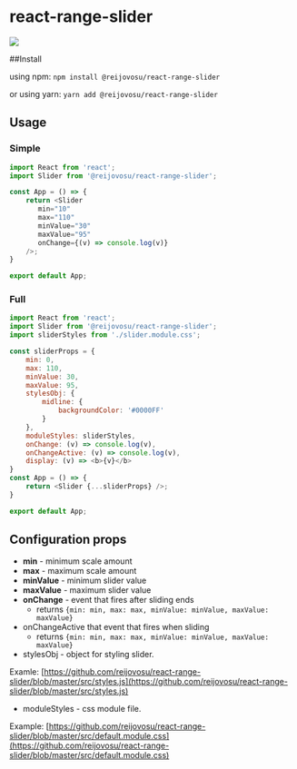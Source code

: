# react-range-slider

![](https://user-images.githubusercontent.com/378124/87159763-89d76b00-c2ca-11ea-8435-8817a321ff0c.png)

##Install

using npm: 
`npm install @reijovosu/react-range-slider`

or using yarn:
`yarn add @reijovosu/react-range-slider`

## Usage

### Simple

```javascript
import React from 'react';
import Slider from '@reijovosu/react-range-slider';

const App = () => {
    return <Slider
       min="10"
       max="110"
       minValue="30"
       maxValue="95"
       onChange={(v) => console.log(v)}
    />;
}

export default App;
```

### Full

```javascript
import React from 'react';
import Slider from '@reijovosu/react-range-slider';
import sliderStyles from './slider.module.css';

const sliderProps = {
    min: 0,
    max: 110,
    minValue: 30,
    maxValue: 95,
    stylesObj: {
        midline: {
            backgroundColor: '#0000FF'
        }
    },
    moduleStyles: sliderStyles,
    onChange: (v) => console.log(v),
    onChangeActive: (v) => console.log(v),
    display: (v) => <b>{v}</b>
}
const App = () => {
    return <Slider {...sliderProps} />;
}

export default App;
```

## Configuration props

- **min** - minimum scale amount
- **max** - maximum scale amount
- **minValue** - minimum slider value
- **maxValue** - maximum slider value
- **onChange** - event that fires after sliding ends
	- returns `{min: min, max: max, minValue: minValue, maxValue: maxValue}`
- onChangeActive that event that fires when sliding 
	- returns `{min: min, max: max, minValue: minValue, maxValue: maxValue}`
- stylesObj - object for styling slider.
  
Examle: [https://github.com/reijovosu/react-range-slider/blob/master/src/styles.js](https://github.com/reijovosu/react-range-slider/blob/master/src/styles.js)

- moduleStyles - css module file.

Example: [https://github.com/reijovosu/react-range-slider/blob/master/src/default.module.css](https://github.com/reijovosu/react-range-slider/blob/master/src/default.module.css)

